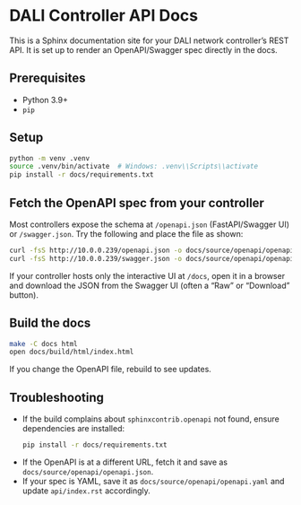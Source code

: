 # DALI Controller API Docs

This is a Sphinx documentation site for your DALI network controller’s REST API.
It is set up to render an OpenAPI/Swagger spec directly in the docs.

## Prerequisites
- Python 3.9+
- `pip`

## Setup
```bash
python -m venv .venv
source .venv/bin/activate  # Windows: .venv\\Scripts\\activate
pip install -r docs/requirements.txt
```

## Fetch the OpenAPI spec from your controller
Most controllers expose the schema at `/openapi.json` (FastAPI/Swagger UI) or `/swagger.json`.
Try the following and place the file as shown:
```bash
curl -fsS http://10.0.0.239/openapi.json -o docs/source/openapi/openapi.json || \
curl -fsS http://10.0.0.239/swagger.json -o docs/source/openapi/openapi.json
```

If your controller hosts only the interactive UI at `/docs`, open it in a browser and download the JSON from the Swagger UI (often a “Raw” or “Download” button).

## Build the docs
```bash
make -C docs html
open docs/build/html/index.html
```

If you change the OpenAPI file, rebuild to see updates.

## Troubleshooting
- If the build complains about `sphinxcontrib.openapi` not found, ensure dependencies are installed:
  ```bash
  pip install -r docs/requirements.txt
  ```
- If the OpenAPI is at a different URL, fetch it and save as `docs/source/openapi/openapi.json`.
- If your spec is YAML, save it as `docs/source/openapi/openapi.yaml` and update `api/index.rst` accordingly.

